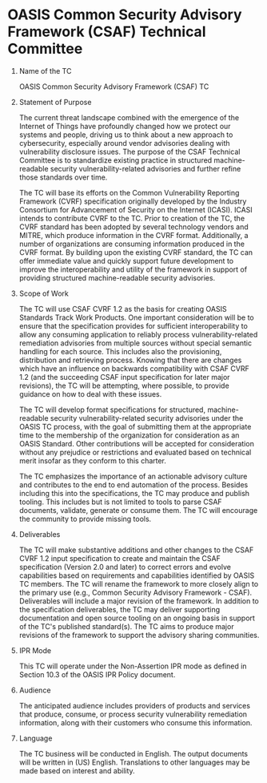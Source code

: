 
# OASIS Common Security Advisory Framework (CSAF) Technical Committee

1. Name of the TC

    OASIS Common Security Advisory Framework (CSAF) TC

2. Statement of Purpose

    The current threat landscape combined with the emergence of the Internet of Things have profoundly changed how we protect our systems and people, driving us to think about a new approach to cybersecurity, especially around vendor advisories dealing with vulnerability disclosure issues. The purpose of the CSAF Technical Committee is to standardize existing practice in structured machine-readable security vulnerability-related advisories and further refine those standards over time.

    The TC will base its efforts on the Common Vulnerability Reporting Framework (CVRF) specification originally developed by the Industry Consortium for Advancement of Security on the Internet (ICASI). ICASI intends to contribute CVRF to the TC. Prior to creation of the TC, the CVRF standard has been adopted by several technology vendors and MITRE, which produce information in the CVRF format. Additionally, a number of organizations are consuming information produced in the CVRF format. By building upon the existing CVRF standard, the TC can offer immediate value and quickly support future development to improve the interoperability and utility of the framework in support of providing structured machine-readable security advisories.

3. Scope of Work

    The TC will use CSAF CVRF 1.2 as the basis for creating OASIS Standards Track Work Products. One important consideration will be to ensure that the specification provides for sufficient interoperability to allow any consuming application to reliably process vulnerability-related remediation advisories from multiple sources without special semantic handling for each source. This includes also the provisioning, distribution and retrieving process. Knowing that there are changes which have an influence on backwards compatibility with CSAF CVRF 1.2 (and the succeeding CSAF input specification for later major revisions), the TC will be attempting, where possible, to provide guidance on how to deal with these issues.

    The TC will develop format specifications for structured, machine-readable security vulnerability-related security advisories under the OASIS TC process, with the goal of submitting them at the appropriate time to the membership of the organization for consideration as an OASIS Standard. Other contributions will be accepted for consideration without any prejudice or restrictions and evaluated based on technical merit insofar as they conform to this charter.

    The TC emphasizes the importance of an actionable advisory culture and contributes to the end to end automation of the process. Besides including this into the specifications, the TC may produce and publish tooling. This includes but is not limited to tools to parse CSAF documents, validate, generate or consume them. The TC will encourage the community to provide missing tools.

4. Deliverables

    The TC will make substantive additions and other changes to the CSAF CVRF 1.2 input specification to create and maintain the CSAF specification (Version 2.0 and later) to correct errors and evolve capabilities based on requirements and capabilities identified by OASIS TC members. The TC will rename the framework to more closely align to the primary use (e.g., Common Security Advisory Framework - CSAF). Deliverables will include a major revision of the framework. In addition to the specification deliverables, the TC may deliver supporting documentation and open source tooling on an ongoing basis in support of the TC's published standard(s). The TC aims to produce major revisions of the framework to support the advisory sharing communities.

5. IPR Mode

    This TC will operate under the Non-Assertion IPR mode as defined in Section 10.3 of the OASIS IPR Policy document.

6. Audience

    The anticipated audience includes providers of products and services that produce, consume, or process security vulnerability remediation information, along with their customers who consume this information.

7. Language

    The TC business will be conducted in English. The output documents will be written in (US) English. Translations to other languages may be made based on interest and ability.
